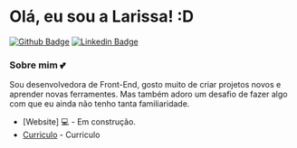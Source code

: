 # Olá, eu sou a Larissa! :D

[![Github Badge](https://img.shields.io/badge/-Github-000?style=flat-square&logo=Github&logoColor=white&link=https://github.com/larinuness)](https://github.com/larinuness)
[![Linkedin Badge](https://img.shields.io/badge/-LinkedIn-blue?style=flat-square&logo=Linkedin&logoColor=white&link=https://www.linkedin.com/in/larissa-nunes-331900168/)](https://www.linkedin.com/in/larissa-nunes-331900168/)

### Sobre mim :two_hearts:
Sou desenvolvedora de Front-End, gosto muito de criar projetos novos e aprender novas ferramentes. Mas também adoro um desafio de fazer algo com que eu ainda não tenho tanta familiaridade.

- [Website] 💻 - Em construção.
- [Curriculo](https://drive.google.com/file/d/1KKhUuz3Ed_STIZ_MZUdTiaKnBLYamGmt/view/) - Curriculo

